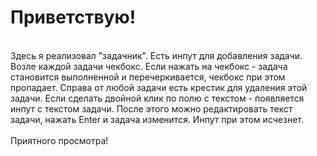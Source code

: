 # Приветствую!
<br />
Здесь я реализовал "задачник". Есть инпут для добавления задачи. Возле каждой задачи чекбокс. 
Если нажать на чекбокс - задача становится выполненной и перечеркивается, чекбокс при этом пропадает. 
Справа от любой задачи есть крестик для удаления этой задачи. Если сделать двойной клик по полю с текстом - появляется инпут с текстом задачи. 
После этого можно редактировать текст задачи, нажать Enter и задача изменится. Инпут при этом исчезнет.
<br />
<br />
Приятного просмотра!
